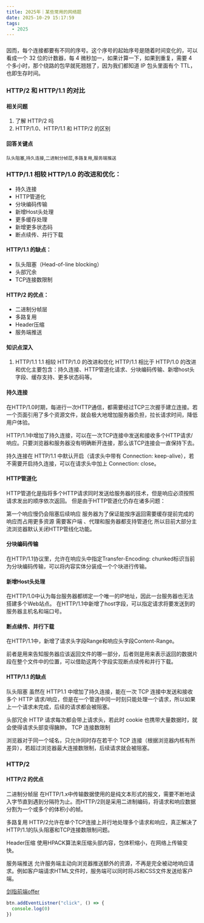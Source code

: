 ```yaml
---
title: 2025年｜某些常用的网络题
date: 2025-10-29 15:17:59
tags:
  - 2025
---
```


### 

因而，每个连接都要有不同的序号。这个序号的起始序号是随着时间变化的，可以看成一个 32 位的计数器，每 4 微秒加一，如果计算一下，如果到重复，需要 4 个多小时，那个绕路的包早就死翘翘了，因为我们都知道 IP 包头里面有个 TTL，也即生存时间。

### HTTP/2 和 HTTP/1.1 的对比
#### 相关问题
1. 了解 HTTP/2 吗
2. HTTP/1.0、HTTP/1.1 和 HTTP/2 的区别
#### 回答关键点
`队头阻塞`,`持久连接`,`二进制分帧层`,`多路复用`,`服务端推送`

### HTTP/1.1 相较 HTTP/1.0 的改进和优化：

- 持久连接
- HTTP管道化
- 分块编码传输
- 新增Host头处理
- 更多缓存处理
- 新增更多状态码
- 断点续传、并行下载

#### HTTP/1.1 的缺点：
- 队头阻塞（Head-of-line blocking）
- 头部冗余
- TCP连接数限制

#### HTTP/2 的优点：
- 二进制分帧层
- 多路复用
- Header压缩
- 服务端推送

#### 知识点深入
1. HTTP/1.1
1.1 相较 HTTP/1.0 的改进和优化
HTTP/1.1 相比于 HTTP/1.0 的改进和优化主要包含：持久连接、HTTP管道化请求、分块编码传输、新增host头字段、缓存支持、更多状态码等。

#### 持久连接
在HTTP/1.0时期，每进行一次HTTP通信，都需要经过TCP三次握手建立连接。若一个页面引用了多个资源文件，就会极大地增加服务器负担，拉长请求时间，降低用户体验。

HTTP/1.1中增加了持久连接，可以在一次TCP连接中发送和接收多个HTTP请求/响应。只要浏览器和服务器没有明确断开连接，那么该TCP连接会一直保持下去。

持久连接在 HTTP/1.1 中默认开启（请求头中带有 Connection: keep-alive），若不需要开启持久连接，可以在请求头中加上 Connection: close。

#### HTTP管道化
HTTP管道化是指将多个HTTP请求同时发送给服务器的技术，但是响应必须按照请求发出的顺序依次返回。
但是由于HTTP管道化仍存在诸多问题：

第一个响应慢仍会阻塞后续响应
服务器为了保证能按序返回需要缓存提前完成的响应而占用更多资源
需要客户端 、代理和服务器都支持管道化
所以目前大部分主流浏览器默认关闭HTTP管线化功能。

#### 分块编码传输

在HTTP/1.1协议里，允许在响应头中指定Transfer-Encoding: chunked标识当前为分块编码传输，可以将内容实体分装成一个个块进行传输。

#### 新增Host头处理

在HTTP/1.0中认为每台服务器都绑定一个唯一的IP地址，因此一台服务器也无法搭建多个Web站点。
在HTTP/1.1中新增了host字段，可以指定请求将要发送到的服务器主机名和端口号。

#### 断点续传、并行下载

在HTTP/1.1中，新增了请求头字段Range和响应头字段Content-Range。

前者是用来告知服务器应该返回文件的哪一部分，后者则是用来表示返回的数据片段在整个文件中的位置，可以借助这两个字段实现断点续传和并行下载。

#### HTTP/1.1 的缺点

队头阻塞
虽然在 HTTP1.1 中增加了持久连接，能在一次 TCP 连接中发送和接收多个 HTTP 请求/响应，但是在一个管道中同一时刻只能处理一个请求，所以如果上一个请求未完成，后续的请求都会被阻塞。

头部冗余
HTTP 请求每次都会带上请求头，若此时 cookie 也携带大量数据时，就会使得请求头部变得臃肿。
TCP 连接数限制

浏览器对于同一个域名，只允许同时存在若干个 TCP 连接（根据浏览器内核有所差异），若超过浏览器最大连接数限制，后续请求就会被阻塞。

### HTTP/2
#### HTTP/2 的优点

二进制分帧层
在HTTP/1.x中传输数据使用的是纯文本形式的报文，需要不断地读入字节直到遇到分隔符为止。而HTTP/2则是采用二进制编码，将请求和响应数据分割为一个或多个的体积小的帧。

多路复用
HTTP/2允许在单个TCP连接上并行地处理多个请求和响应，真正解决了HTTP/1.1的队头阻塞和TCP连接数限制问题。

Header压缩
使用HPACK算法来压缩头部内容，包体积缩小，在网络上传输变快。

服务端推送
允许服务端主动向浏览器推送额外的资源，不再是完全被动地响应请求。例如客户端请求HTML文件时，服务端可以同时将JS和CSS文件发送给客户端。

[剑指前端offer](https://febook.hzfe.org/awesome-interview/book3/network-http-1-2)

```js
btn.addEventListner("click", () => {
  console.log(0)
})
```